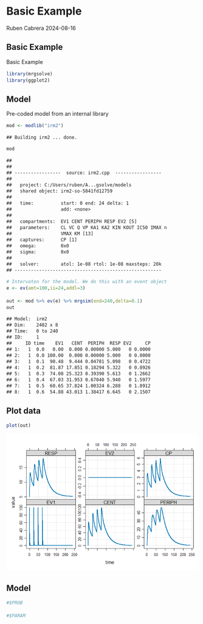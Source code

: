 Basic Example
================
Ruben Cabrera
2024-08-16

## Basic Example

Basic Example

``` r
library(mrgsolve)
library(ggplot2)
```

## Model

Pre-coded model from an internal library

``` r
mod <- modlib("irm2")
```

    ## Building irm2 ... done.

``` r
mod
```

    ## 
    ## 
    ## -----------------  source: irm2.cpp  -----------------
    ## 
    ##   project: C:/Users/ruben/A...gsolve/models
    ##   shared object: irm2-so-5841fd12759 
    ## 
    ##   time:          start: 0 end: 24 delta: 1
    ##                  add: <none>
    ## 
    ##   compartments:  EV1 CENT PERIPH RESP EV2 [5]
    ##   parameters:    CL VC Q VP KA1 KA2 KIN KOUT IC50 IMAX n
    ##                  VMAX KM [13]
    ##   captures:      CP [1]
    ##   omega:         0x0 
    ##   sigma:         0x0 
    ## 
    ##   solver:        atol: 1e-08 rtol: 1e-08 maxsteps: 20k
    ## ------------------------------------------------------

``` r
# Intervaton for the model. We do this with an event object
e <- ev(amt=100,ii=24,addl=3)

out <- mod %>% ev(e) %>% mrgsim(end=240,delta=0.1)
out
```

    ## Model:  irm2 
    ## Dim:    2402 x 8 
    ## Time:   0 to 240 
    ## ID:     1 
    ##     ID time    EV1   CENT  PERIPH  RESP EV2     CP
    ## 1:   1  0.0   0.00  0.000 0.00000 5.000   0 0.0000
    ## 2:   1  0.0 100.00  0.000 0.00000 5.000   0 0.0000
    ## 3:   1  0.1  90.48  9.444 0.04781 5.098   0 0.4722
    ## 4:   1  0.2  81.87 17.851 0.18294 5.322   0 0.8926
    ## 5:   1  0.3  74.08 25.323 0.39390 5.613   0 1.2662
    ## 6:   1  0.4  67.03 31.953 0.67040 5.940   0 1.5977
    ## 7:   1  0.5  60.65 37.824 1.00324 6.288   0 1.8912
    ## 8:   1  0.6  54.88 43.013 1.38417 6.645   0 2.1507

## Plot data

``` r
plot(out)
```

![](010-Basic-Example_files/figure-gfm/plotdata-1.png)<!-- -->

## Model

``` r
#$PROB

#$PARAM
```
